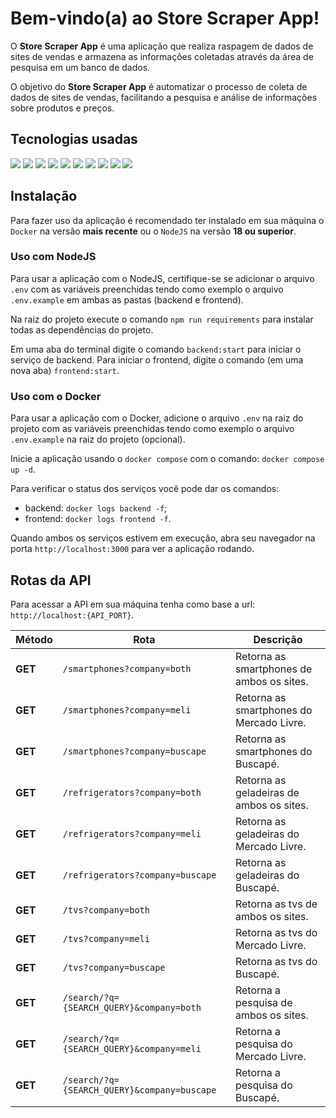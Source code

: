 # Bem-vindo(a) ao Store Scraper App!

O **Store Scraper App** é uma aplicação que realiza raspagem de dados de sites de vendas e armazena as informações coletadas através da área de pesquisa em um banco de dados.

O objetivo do **Store Scraper App** é automatizar o processo de coleta de dados de sites de vendas, facilitando a pesquisa e análise de informações sobre produtos e preços.

## Tecnologias usadas

<div>
  <img src="https://img.shields.io/badge/-REACT-5ccfee?style=for-the-badge&logo=react&logoColor=white" />
  <img src="https://img.shields.io/badge/-STYLED COMPONENTS-cb6ba6?style=for-the-badge&logo=styledcomponents&logoColor=f2c85a" />
  <img src="https://img.shields.io/badge/-CSS-166fb1?style=for-the-badge&logo=css3&logoColor=white" />
  <img src="https://img.shields.io/badge/-AXIOS-671ddf?style=for-the-badge&logo=axios&logoColor=white" />
  <img src="https://img.shields.io/badge/-TYPESCRIPT-0074c2?style=for-the-badge&logo=typescript&logoColor=white" />
  <img src="https://img.shields.io/badge/-EXPRESS-2f2f2f?style=for-the-badge&logo=express&logoColor=white" />
  <img src="https://img.shields.io/badge/-MONGODB-4aa73c?style=for-the-badge&logo=mongodb&logoColor=white" />
  <img src="https://img.shields.io/badge/-DOCKER-228ee1?style=for-the-badge&logo=docker&logoColor=white" />
  <img src="https://img.shields.io/badge/-NODEJS-79b33e?style=for-the-badge&logo=nodedotjs&logoColor=white" />
  <img src="https://img.shields.io/badge/-NODEMON-73ca48?style=for-the-badge&logo=nodemon&logoColor=white" />
</div>

## Instalação

Para fazer uso da aplicação é recomendado ter instalado em sua máquina o `Docker` na versão **mais recente** ou o `NodeJS` na versão **18 ou superior**.

### Uso com NodeJS

Para usar a aplicação com o NodeJS, certifique-se se adicionar o arquivo `.env` com as variáveis preenchidas tendo como exemplo o arquivo `.env.example` em ambas as pastas (backend e frontend).

Na raiz do projeto execute o comando `npm run requirements` para instalar todas as dependências do projeto.

Em uma aba do terminal digite o comando `backend:start` para iniciar o serviço de backend. Para iniciar o frontend, digite o comando (em uma nova aba) `frontend:start`.

### Uso com o Docker

Para usar a aplicação com o Docker, adicione o arquivo `.env` na raiz do projeto com as variáveis preenchidas tendo como exemplo o arquivo `.env.example` na raiz do projeto (opcional).

Inicie a aplicação usando o `docker compose` com o comando: `docker compose up -d`.

Para verificar o status dos serviços você pode dar os comandos:

- backend: `docker logs backend -f`;
- frontend: `docker logs frontend -f`.

Quando ambos os serviços estivem em execução, abra seu navegador na porta `http://localhost:3000` para ver a aplicação rodando.

## Rotas da API

Para acessar a API em sua máquina tenha como base a url: `http://localhost:{API_PORT}`.

<table>
  <thead>
    <tr>
      <th>Método</th>
      <th>Rota</th>
      <th>Descrição</th>
    </tr>
  </thead>
  <tbody>
    <tr>
      <td><b>GET</b></td>
      <td><code>/smartphones?company=both</code></td>
      <td>Retorna as smartphones de ambos os sites.</td>
    </tr>
    <tr>
      <td><b>GET</b></td>
      <td><code>/smartphones?company=meli</code></td>
      <td>Retorna as smartphones do Mercado Livre.</td>
    </tr>
    <tr>
      <td><b>GET</b></td>
      <td><code>/smartphones?company=buscape</code></td>
      <td>Retorna as smartphones do Buscapé.</td>
    </tr>
    <tr>
      <td><b>GET</b></td>
      <td><code>/refrigerators?company=both</code></td>
      <td>Retorna as geladeiras de ambos os sites.</td>
    </tr>
    <tr>
      <td><b>GET</b></td>
      <td><code>/refrigerators?company=meli</code></td>
      <td>Retorna as geladeiras do Mercado Livre.</td>
    </tr>
    <tr>
      <td><b>GET</b></td>
      <td><code>/refrigerators?company=buscape</code></td>
      <td>Retorna as geladeiras do Buscapé.</td>
    </tr>
    <tr>
      <td><b>GET</b></td>
      <td><code>/tvs?company=both</code></td>
      <td>Retorna as tvs de ambos os sites.</td>
    </tr>
    <tr>
      <td><b>GET</b></td>
      <td><code>/tvs?company=meli</code></td>
      <td>Retorna as tvs do Mercado Livre.</td>
    </tr>
    <tr>
      <td><b>GET</b></td>
      <td><code>/tvs?company=buscape</code></td>
      <td>Retorna as tvs do Buscapé.</td>
    </tr>
    <tr>
      <td><b>GET</b></td>
      <td><code>/search/?q={SEARCH_QUERY}&company=both</code></td>
      <td>Retorna a pesquisa de ambos os sites.</td>
    </tr>
    <tr>
      <td><b>GET</b></td>
      <td><code>/search/?q={SEARCH_QUERY}&company=meli</td>
      <td>Retorna a pesquisa do Mercado Livre.</td>
    </tr>
    <tr>
      <td><b>GET</b></td>
      <td><code>/search/?q={SEARCH_QUERY}&company=buscape</code></td>
      <td>Retorna a pesquisa do Buscapé.</td>
    </tr>
  </tbody>
</table>

